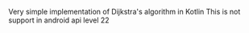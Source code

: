 Very simple implementation of Dijkstra's algorithm in Kotlin
This is not support in android api level 22
